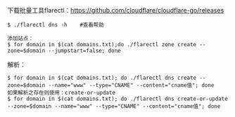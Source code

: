 下载批量工具flarectl：<https://github.com/cloudflare/cloudflare-go/releases>
```
$ ./flarectl dns -h    #查看帮助
```
```
添加站点：
$ for domain in $(cat domains.txt);do ./flarectl zone create --zone=$domain --jumpstart=false; done
```
解析：
```
$ for domain in $(cat domains.txt); do ./flarectl dns create --zone=$domain --name="www" --type="CNAME" --content="cname值"; done
如果解析之存在则使用：create-or-update
$ for domain in $(cat domains.txt); do ./flarectl dns create-or-update --zone=$domain --name="www" --type="CNAME" --content="cname值"; done
```


